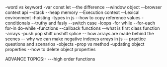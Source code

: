 -word vs keyword
-var const let
--the difference
--window object
--browser context api
--stack
--heap memory
--Execution context
--Lexical environment
-hoisting
-types in js
--how to copy reference values
-conditionals
--truthy and fasly
--switch case
-loops
-for while
--for-each for-in do-while
-functions
--callback functions
--what is first class function
-arrays
-push pop shift unshift splice
-- how arrays are made behind the scenes
-- why we can make negative indexes arrays in js
-- practice questions and scenarios
-objects
-prop vs method
-updating object properties
--how to delete object properties


ADVANCE TOPICS:-
---high order functions